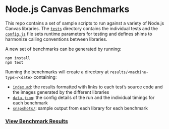 # Node.js Canvas Benchmarks

This repo contains a set of sample scripts to run against a variety of Node.js Canvas libraries. The [`tests`](/tests) directory contains the individual tests and the [`config.js`](/src/config.js) file sets runtime parameters for testing and defines shims to harmonize calling conventions between libraries.

A new set of benchmarks can be generated by running:

```shell
npm install
npm test
```
Running the benchmarks will create a directory at `results/<machine-type>/<date>` containing:
- [`index.md`][results]: the results formatted with links to each test’s source code and the images generated by the different libraries
- [`data.json`][data]: the config details of the run and the individual timings for each benchmark
- [`snapshots/`][snapshots]: sample output from each library for each benchmark

### [View Benchmark Results][results]

[results]: /results/darwin-arm64/2025-08-15/index.md
[data]: /results/darwin-arm64/2025-08-15/data.json
[snapshots]: /results/darwin-arm64/2025-08-15/snapshots
